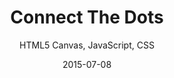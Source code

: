 ---
title: Connect The Dots
subtitle: HTML5 Canvas, JavaScript, CSS
layout: default
modal-id: 7
date: 2015-07-08
img: connect-the-dots.png
thumbnail: connect-the-dots-thumbnail.png
alt: image-alt
project-date: April 2015
link: /connect-the-dots
source: /connect-the-dots/code
description: Web-based solver for "connect the dots". Users will be able to take one of 2 actions. (1) They can click on the "Solve" button to solve the current connect-the-dots puzzle. (2) They can click elsewhere on the page (anywhere outside of the "Solve" button) to add an additional dot to the page. The challenge here was to draw N dots and N lines to connect them, without any of the lines intersecting.

---